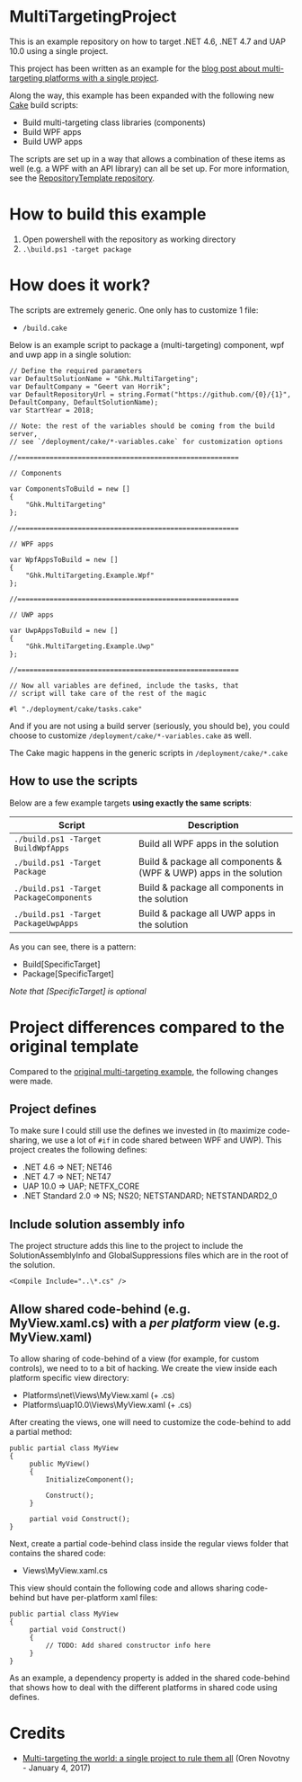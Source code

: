 # MultiTargetingProject

This is an example repository on how to target .NET 4.6, .NET 4.7 and UAP 10.0 using a single project.

This project has been written as an example for the [blog post about multi-targeting platforms with a single project](http://geertvanhorrik.com/2018/03/14/multi-targeting-net-4-6-net-4-7-uap-10-0-with-a-single-project/).

Along the way, this example has been expanded with the following new [Cake](https://www.cakebuild.net/) build scripts:

- Build multi-targeting class libraries (components)
- Build WPF apps
- Build UWP apps

The scripts are set up in a way that allows a combination of these items as well (e.g. a WPF with an API library) can all be set up. For more information, see the [RepositoryTemplate repository](https://github.com/GeertvanHorrik/RepositoryTemplate).

# How to build this example

1. Open powershell with the repository as working directory
2. `.\build.ps1 -target package`

# How does it work?

The scripts are extremely generic. One only has to customize 1 file:

* `/build.cake`

Below is an example script to package a (multi-targeting) component, wpf and uwp app in a single solution:

	// Define the required parameters
	var DefaultSolutionName = "Ghk.MultiTargeting";
	var DefaultCompany = "Geert van Horrik";
	var DefaultRepositoryUrl = string.Format("https://github.com/{0}/{1}", DefaultCompany, DefaultSolutionName);
	var StartYear = 2018;
	
	// Note: the rest of the variables should be coming from the build server,
	// see `/deployment/cake/*-variables.cake` for customization options

	//=======================================================
	
	// Components
	
	var ComponentsToBuild = new []
	{
	    "Ghk.MultiTargeting" 
	};
	
	//=======================================================
	
	// WPF apps
	
	var WpfAppsToBuild = new []
	{
	    "Ghk.MultiTargeting.Example.Wpf"
	};
	
	//=======================================================
	
	// UWP apps
	
	var UwpAppsToBuild = new []
	{
	    "Ghk.MultiTargeting.Example.Uwp"
	};
	
	//=======================================================
	
	// Now all variables are defined, include the tasks, that
	// script will take care of the rest of the magic
	
	#l "./deployment/cake/tasks.cake"

And if you are not using a build server (seriously, you should be), you could choose to customize `/deployment/cake/*-variables.cake` as well.

The Cake magic happens in the generic scripts in `/deployment/cake/*.cake`

## How to use the scripts

Below are a few example targets **using exactly the same scripts**:

| Script | Description |
|--------|-------------|
| `./build.ps1 -Target BuildWpfApps` | Build all WPF apps in the solution |
| `./build.ps1 -Target Package` | Build & package all components & (WPF & UWP) apps in the solution |
| `./build.ps1 -Target PackageComponents` | Build & package all components in the solution |
| `./build.ps1 -Target PackageUwpApps` | Build & package all UWP apps in the solution |

As you can see, there is a pattern:

* Build[SpecificTarget]
* Package[SpecificTarget]

*Note that [SpecificTarget] is optional*

# Project differences compared to the original template

Compared to the [original multi-targeting example](https://oren.codes/2017/01/04/multi-targeting-the-world-a-single-project-to-rule-them-all/), the following changes were made.

## Project defines

To make sure I could still use the defines we invested in (to maximize code-sharing, we use a lot of `#if` in code shared between WPF and UWP). This project creates the following defines:

* .NET 4.6 => NET; NET46
* .NET 4.7 => NET; NET47
* UAP 10.0 => UAP; NETFX_CORE
* .NET Standard 2.0 => NS; NS20; NETSTANDARD; NETSTANDARD2_0

## Include solution assembly info

The project structure adds this line to the project to include the SolutionAssemblyInfo and GlobalSuppressions files which are in the root of the solution.

	<Compile Include="..\*.cs" />

## Allow shared code-behind (e.g. MyView.xaml.cs) with a *per platform* view (e.g. MyView.xaml)

To allow sharing of code-behind of a view (for example, for custom controls), we need to to a bit of hacking. We create the view inside each platform specific view directory:

* Platforms\net\Views\MyView.xaml (+ .cs)
* Platforms\uap10.0\Views\MyView.xaml (+ .cs)

After creating the views, one will need to customize the code-behind to add a partial method:

	public partial class MyView
	{
	     public MyView()
	     {
	         InitializeComponent();
	 
	         Construct();
	     }
	 
	     partial void Construct();
	}

Next, create a partial code-behind class inside the regular views folder that contains the shared code:

* Views\MyView.xaml.cs

This view should contain the following code and allows sharing code-behind but have per-platform xaml files:

	public partial class MyView
	{
	     partial void Construct()
	     {
	         // TODO: Add shared constructor info here
	     }
	}

As an example, a dependency property is added in the shared code-behind that shows how to deal with the different platforms in shared code using defines.

# Credits

- [Multi-targeting the world: a single project to rule them all](https://oren.codes/2017/01/04/multi-targeting-the-world-a-single-project-to-rule-them-all/) (Oren Novotny - January 4, 2017)
